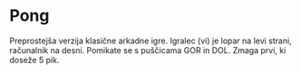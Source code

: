 # Pong
Preprostejša verzija klasične arkadne igre.
Igralec (vi) je lopar na levi strani, računalnik na desni.
Pomikate se s puščicama GOR in DOL.
Zmaga prvi, ki doseže 5 pik.
